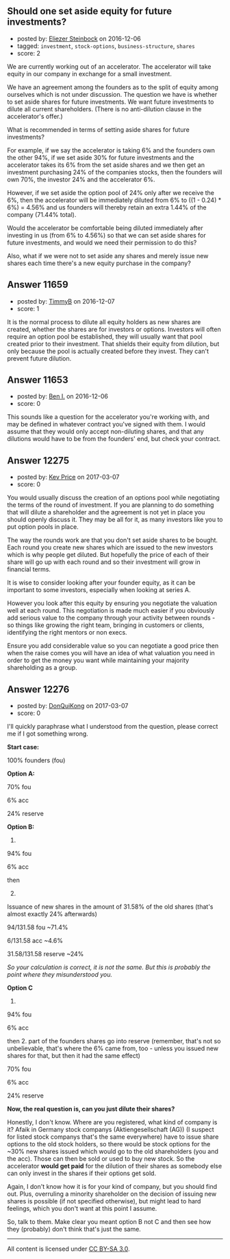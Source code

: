 ## Should one set aside equity for future investments?

- posted by: [Eliezer Steinbock](https://stackexchange.com/users/3072468/eliezer-steinbock) on 2016-12-06
- tagged: `investment`, `stock-options`, `business-structure`, `shares`
- score: 2

We are currently working out of an accelerator. The accelerator will take equity in our company in exchange for a small investment.

We have an agreement among the founders as to the split of equity among ourselves which is not under discussion. The question we have is whether to set aside shares for future investments. We want future investments to dilute all current shareholders. (There is no anti-dilution clause in the accelerator's offer.)

What is recommended in terms of setting aside shares for future investments?

For example, if we say the accelerator is taking 6% and the founders own the other 94%, if we set aside 30% for future investments and the accelerator takes its 6% from the set aside shares and we then get an investment purchasing 24% of the companies stocks, then the founders will own 70%, the investor 24% and the accelerator 6%.

However, if we set aside the option pool of 24% only after we receive the 6%, then the accelerator will be immediately diluted from 6% to ((1 - 0.24) * 6%) = 4.56% and us founders will thereby retain an extra 1.44% of the company (71.44% total).

Would the accelerator be comfortable being diluted immediately after investing in us (from 6% to 4.56%) so that we can set aside shares for future investments, and would we need their permission to do this?

Also, what if we were not to set aside any shares and merely issue new shares each time there's a new equity purchase in the company?


## Answer 11659

- posted by: [TimmyB](https://stackexchange.com/users/8782762/timmyb) on 2016-12-07
- score: 1

It is the normal process to dilute all equity holders as new shares are created, whether the shares are for investors or options.  Investors will often require an option pool be established, they will usually want that pool created prior to their investment.  That shields their equity from dilution, but only because the pool is actually created before they invest.  They can't prevent future dilution.  


## Answer 11653

- posted by: [Ben I.](https://stackexchange.com/users/5187045/ben-i) on 2016-12-06
- score: 0

This sounds like a question for the accelerator you're working with, and may be defined in whatever contract you've signed with them.  I would assume that they would only accept non-diluting shares, and that any dilutions would have to be from the founders' end, but check your contract.


## Answer 12275

- posted by: [Kev Price](https://stackexchange.com/users/1109274/kev-price) on 2017-03-07
- score: 0

You would usually discuss the creation of an options pool while negotiating the terms of the round of investment. If you are planning to do something that will dilute a shareholder and the agreement is not yet in place you should openly discuss it. They may be all for it, as many investors like you to put option pools in place.

The way the rounds work are that you don't set aside shares to be bought. Each round you create new shares which are issued to the new investors which is why people get diluted. But hopefully the price of each of their share will go up with each round and so their investment will grow in financial terms.

It is wise to consider looking after your founder equity, as it can be important to some investors, especially when looking at series A. 

However you look after this equity by ensuring you negotiate the valuation well at each round. This negotiation is made much easier if you obviously add serious value to the company through your activity between rounds - so things like growing the right team, bringing in customers or clients, identifying the right mentors or non execs. 

Ensure you add considerable value so you can negotiate a good price then when the raise comes you will  have an idea of what valuation you need in order to get the money you want while maintaining your majority shareholding as a group.


## Answer 12276

- posted by: [DonQuiKong](https://stackexchange.com/users/9739821/donquikong) on 2017-03-07
- score: 0

I'll quickly paraphrase what I understood from the question, please correct me if I got something wrong.

**Start case:**

100% founders (fou)

**Option A:**

70% fou

6% acc

24% reserve

**Option B:**

1.
94% fou

6% acc

then

2.
Issuance of new shares in the amount of 31.58% of the old shares (that's almost exactly 24% afterwards)

94/131.58 fou ~71.4%

6/131.58 acc ~4.6%

31.58/131.58 reserve ~24%

*So your calculation is correct, it is not the same. But this is probably the point where they misunderstood you.*

**Option C**

1.

94% fou

6% acc

then 2. part of the founders shares go into reserve (remember, that's not so unbelievable, that's where the 6% came from, too - unless you issued new shares for that, but then it had the same effect)

70% fou

6% acc

24% reserve

**Now, the real question is, can you just dilute their shares?**

Honestly, I don't know. Where are you registered, what kind of company is it? Afaik in Germany stock companys (Aktiengesellschaft (AG)) (I suspect for listed stock companys that's the same everywhere) have to issue share options to the old stock holders, so there would be stock options for the ~30% new shares issued which would go to the old shareholders (you and the acc). Those can then be sold or used to buy new stock. So the accelerator **would get paid** for the dilution of their shares as somebody else can only invest in the shares if their options get sold.

Again, I don't know how it is for your kind of company, but you should find out. Plus, overruling a minority shareholder on the decision of issuing new shares is possible (if not specified otherwise), but might lead to hard feelings, which you don't want at this point I assume.

So, talk to them. Make clear you meant option B not C and then see how they (probably) don't think that's just the same.



---

All content is licensed under [CC BY-SA 3.0](https://creativecommons.org/licenses/by-sa/3.0/).
